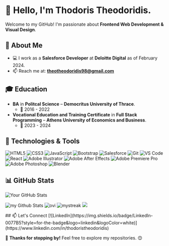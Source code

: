 # 👋 Hello, I'm Thodoris Theodoridis.  

Welcome to my GitHub! I'm passionate about **Frontend Web Development & Visual Design**.  

## 🔹 About Me  
- 💻 I work as a **Salesforce Developer** at **Deloitte Digital** as of February 2024.
- 📫 Reach me at: **theotheodoridis98@gmail.com**  

## 🎓 Education  
- **BA** in **Politcal Science** – **Democritus University of Thrace**.
  - 📆 2016 - 2022
- **Vocational Education and Training Certificate** in **Full Stack Programming** – **Athens University of Economics and Business**.
  - 📆 2023 - 2024  

## 🔧 Technologies & Tools  

![HTML5](https://img.shields.io/badge/HTML5-E34F26?style=for-the-badge&logo=html5&logoColor=white)  ![CSS3](https://img.shields.io/badge/CSS3-1572B6?style=for-the-badge&logo=css3&logoColor=white)  ![JavaScript](https://img.shields.io/badge/JavaScript-F7DF1E?style=for-the-badge&logo=javascript&logoColor=black)  ![Bootstrap](https://img.shields.io/badge/Bootstrap-563D7C?style=for-the-badge&logo=bootstrap&logoColor=white)  ![Salesforce](https://img.shields.io/badge/Salesforce-00A1E0?style=for-the-badge&logo=salesforce&logoColor=white)  ![Git](https://img.shields.io/badge/Git-F05032?style=for-the-badge&logo=git&logoColor=white)  ![VS Code](https://img.shields.io/badge/VS%20Code-007ACC?style=for-the-badge&logo=visual-studio-code&logoColor=white)  ![React](https://img.shields.io/badge/React-61DAFB?style=for-the-badge&logo=react&logoColor=black)  ![Adobe Illustrator](https://img.shields.io/badge/Adobe%20Illustrator-FF9A00?style=for-the-badge&logo=adobeillustrator&logoColor=white)  ![Adobe After Effects](https://img.shields.io/badge/Adobe%20After%20Effects-9999FF?style=for-the-badge&logo=adobeaftereffects&logoColor=white)  ![Adobe Premiere Pro](https://img.shields.io/badge/Adobe%20Premiere%20Pro-9999FF?style=for-the-badge&logo=adobepremierepro&logoColor=white)  ![Adobe Photoshop](https://img.shields.io/badge/Adobe%20Photoshop-31A8FF?style=for-the-badge&logo=adobephotoshop&logoColor=white)  ![Blender](https://img.shields.io/badge/Blender-F5792A?style=for-the-badge&logo=blender&logoColor=white)  

## 📊 GitHub Stats  
![Your GitHub Stats](https://github-readme-stats.vercel.app/api?username=theotheodoridis98&show_icons=true&theme=dark) 
<p>
  <img src="https://github-readme-stats.vercel.app/api?username=VagTsop&include_all_commits=true&count_private=true&show_icons=true&line_height=20&title_color=2B5BBD&icon_color=1124BB&text_color=A1A1A1&bg_color=0,000000,130F40" alt="my Github Stats"/>
  <img src="https://github-readme-stats.vercel.app/api/top-langs?username=VagTsop&show_icons=true&locale=en&layout=compact&theme=chartreuse-dark" alt="ovi"/>
  <img src="https://github-readme-streak-stats.herokuapp.com/?user=VagTsop&theme=tokyonight" alt="mystreak"/>
  <img src="https://github-profile-trophy.vercel.app/?username=VagTsop&theme=juicyfresh&no-bg=true" />
</p>
## 📫 Let's Connect  
[![LinkedIn](https://img.shields.io/badge/LinkedIn-0077B5?style=for-the-badge&logo=linkedin&logoColor=white)](https://www.linkedin.com/in/thodoristheodoridis)

🚀 **Thanks for stopping by!** Feel free to explore my repositories. 😊  
